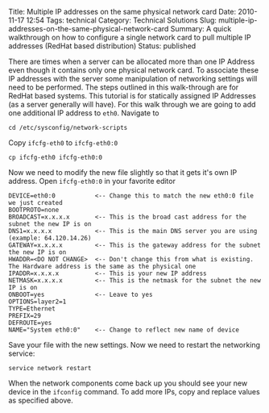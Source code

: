 Title: Multiple IP addresses on the same physical network card
Date: 2010-11-17 12:54
Tags: technical
Category: Technical Solutions
Slug: multiple-ip-addresses-on-the-same-physical-network-card
Summary: A quick walkthrough on how to configure a single network card to pull multiple IP addresses (RedHat based distribution)
Status: published

There are times when a server can be allocated more than one IP Address even though it contains only one physical 
network card. To associate these IP addresses with the server some manipulation of networking settings will need to be 
performed. The steps outlined in this walk-through are for RedHat based systems. This tutorial is for statically assigned 
IP Addresses (as a server generally will have).
For this walk through we are going to add one additional IP address to `eth0`. Navigate to

    cd /etc/sysconfig/network-scripts

Copy `ifcfg-eth0` to `ifcfg-eth0:0`

    cp ifcfg-eth0 ifcfg-eth0:0

Now we need to modify the new file slightly so that it gets it's own IP address. Open `ifcfg-eth0:0` in your favorite editor

	DEVICE=eth0:0     		<-- Change this to match the new eth0:0 file we just created
	BOOTPROTO=none
	BROADCAST=x.x.x.x   	<-- This is the broad cast address for the subnet the new IP is on
	DNS1=x.x.x.x    		<-- This is the main DNS server you are using (example: 64.120.14.26)
	GATEWAY=x.x.x.x   		<-- This is the gateway address for the subnet the new IP is on
	HWADDR=<DO NOT CHANGE>  <-- Don't change this from what is existing. The Hardware address is the same as the physical one
	IPADDR=x.x.x.x   		<-- This is your new IP address
	NETMASK=x.x.x.x   		<-- This is the netmask for the subnet the new IP is on
	ONBOOT=yes    			<-- Leave to yes
	OPTIONS=layer2=1
	TYPE=Ethernet
	PREFIX=29
	DEFROUTE=yes
	NAME="System eth0:0"    <-- Change to reflect new name of device

Save your file with the new settings. Now we need to restart the networking service:

    service network restart

When the network components come back up you should see your new device in the `ifconfig` command. To add more IPs, 
copy and replace values as specified above.

